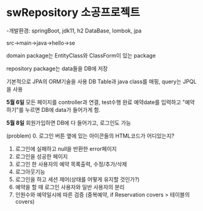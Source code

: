 # swRepository 소공프로젝트
-개발환경: springBoot, jdk11, h2 DataBase, lombok, jpa

src->main->java->hello->se

domain package는 EntityClass와 ClassForm이 있는 package

repository package는 data들을 DB에 저장

기본적으로 JPA의 ORM기술을 사용
DB Table과 java class를 매핑, query는 JPQL을 사용


**5월 6일**
모든 페이지를 controller과 연결, test수행 완료
예약date를 입력하고 "예약하기"를 누르면 DB에 data가 들어가게 함.

**5월 8일**
회원가입하면 DB에 다 들어가고, 로그인도 가능

(problem)
0. 로그인 버튼 옆에 있는 아이콘들의 HTML코드가 어디있는지?
1. 로그인에 실패하고 null을 반환한 error페이지
2. 로그인을 성공한 페이지 
3. 로그인 한 사용자의 예약 목록출력, 수정/추가/삭제 
4. 로그아웃기능 
5. 로그인을 하고 세션 제어(상태를 어떻게 유지할 것인가?)
6. 예약을 할 때 로그인 사용자와 일반 사용자의 분리
7. 인원수와 예약일시에 따른 검증 (중복예약, if Reservation covers > 테이블의 covers)


